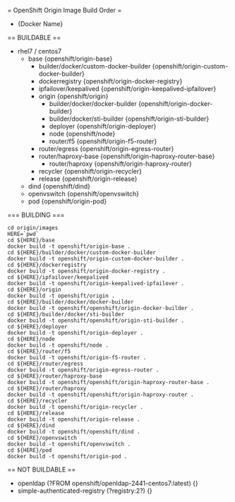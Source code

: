 = OpenShift Origin Image Build Order =

 * <Directory Name> {Docker Name}

== BUILDABLE ==

* rhel7 / centos7
    * base {openshift/origin-base}
        * builder/docker/custom-docker-builder {openshift/origin-custom-docker-builder}
        * dockerregistry {openshift/origin-docker-registry}
        * ipfailover/keepalived {openshift/origin-keepalived-ipfailover}
        * origin {openshift/origin}
            * builder/docker/docker-builder {openshift/origin-docker-builder}
            * builder/docker/sti-builder {openshift/origin-sti-builder}
            * deployer {openshift/origin-deployer}
            * node {openshift/node}
            * router/f5 {openshift/origin-f5-router}
        * router/egress {openshift/origin-egress-router}
        * router/haproxy-base {openshift/origin-haproxy-router-base}
            * router/haproxy {openshift/origin-haproxy-router}
        * recycler {openshift/origin-recycler}
        * release {openshift/origin-release}
    * dind {openshift/dind}
    * openvswitch {openshift/openvswitch}
    * pod {openshift/origin-pod}

=== BUILDING ===
```
cd origin/images
HERE=`pwd`
cd ${HERE}/base
docker build -t openshift/origin-base .
cd ${HERE}/builder/docker/custom-docker-builder
docker build -t openshift/origin-custom-docker-builder .
cd ${HERE}/dockerregistry
docker build -t openshift/origin-docker-registry .
cd ${HERE}/ipfailover/keepalived
docker build -t openshift/origin-keepalived-ipfailover .
cd ${HERE}/origin
docker build -t openshift/origin .
cd ${HERE}/builder/docker/docker-builder
docker build -t openshift/openshift/origin-docker-builder .
cd ${HERE}/builder/docker/sti-builder
docker build -t openshift/openshift/origin-sti-builder .
cd ${HERE}/deployer
docker build -t openshift/origin-deployer .
cd ${HERE}/node
docker build -t openshift/node .
cd ${HERE}/router/f5
docker build -t openshift/origin-f5-router .
cd ${HERE}/router/egress
docker build -t openshift/origin-egress-router .
cd ${HERE}/router/haproxy-base
docker build -t openshift/openshift/origin-haproxy-router-base .
cd ${HERE}/router/haproxy
docker build -t openshift/openshift/origin-haproxy-router .
cd ${HERE}/recycler
docker build -t openshift/origin-recycler .
cd ${HERE}/release
docker build -t openshift/origin-release .
cd ${HERE}/dind
docker build -t openshift/openshift/dind .
cd ${HERE}/openvswitch
docker build -t openshift/openvswitch .
cd ${HERE}/pod
docker build -t openshift/origin-pod .
```

== NOT BUILDABLE ==
* openldap (?FROM openshift/openldap-2441-centos7:latest) {}
* simple-authenticated-registry (?registry:2?)  {}
